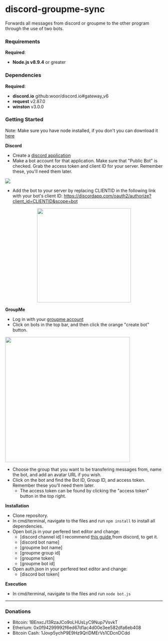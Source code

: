 # discord-groupme-sync
Forwards all messages from discord or groupme to the other program through the use of two bots.

### Requirements
**Required**:
* **Node.js v8.9.4** or greater

### Dependencies
**Required**:
* **discord.io** github:woor/discord.io#gateway_v6
* **request** v2.87.0
* **winston** v3.0.0

### Getting Started
Note: Make sure you have node installed, if you don't you can download it <a href="https://nodejs.org/en/download/"> here</a>

**Discord**
* Create a <a href="https://discordapp.com/login?redirect_to=%2Fdevelopers%2Fapplications%2Fme">discord application</a>
* Make a bot account for that application. Make sure that "Public Bot" is checked. Grab the access token and client ID for your server. Remember these, you'll need them later.
<p align="left"><img src="https://i.imgur.com/LYRZAqw.png" width 300 height=auto></p>

* Add the bot to your server by replacing CLIENTID in the following link with your bot's client ID: https://discordapp.com/oauth2/authorize?client_id=CLIENTID&scope=bot
<p align="center"><img src="https://i.imgur.com/GTJJlkR.png" width=300 height=auto></p>


**GroupMe**
* Log in with your <a href="https://dev.groupme.com/session/new">groupme account<a>
* Click on bots in the top bar, and then click the orange "create bot" button.
<p align="left"><img src="https://i.imgur.com/HoB81Jh.png" width=399 height=auto></p>

* Choose the group that you want to be transfering messages from, name the bot, and add an avatar URL if you wish. 
* Click on the bot and find the Bot ID, Group ID, and access token. Remember these you'll need them later. 
  * The access token can be found by clicking the "access token" button in the top right.
  
**Installation**
* Clone repository.
* In cmd/terminal, navigate to the files and run `npm install` to install all dependencies.
* Open bot.js in your perfered text editor and change:
  * [discord channel id] I recommend <a href="https://support.discordapp.com/hc/en-us/articles/206346498-Where-can-I-find-my-User-Server-Message-ID-"> this guide</a>,from discord, to get it.
  * [discord bot name]
  * [groupme bot name]
  * [groupme group id]
  * [groupme token]
  * [groupme bot id]
* Open auth.json in your perfered text editor and change:
  * [discord bot token]

**Execution**
* In cmd/terminal, navigate to the files and run `node bot.js` 
------------------------------------------------------------------------------------------------------------------------------
### Donations
* Bitcoin: 1BEnxcJ13RzaJCo9oLHUsLyC9Nup7VsvkT
* Etherium: 0x0f94299992f6ed67d1ac4d00e3ee582dfa6eb408
* Bitcoin Cash: 1Jovp5ychP9E9Hz9QriDMErVs1CDcnDCdd


